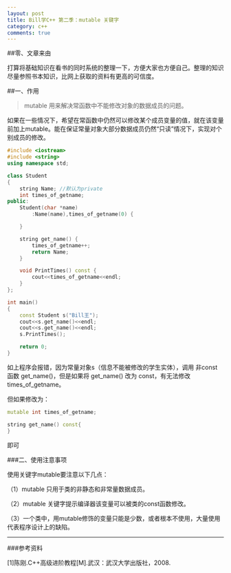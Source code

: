 ```yaml
---
layout: post
title: Bill学C++ 第二季：mutable 关键字
category: c++
comments: true
---
```


##零、文章来由

打算将基础知识在看书的同时系统的整理一下，方便大家也方便自己。整理的知识尽量参照书本知识，比网上获取的资料有更高的可信度。

##一、作用

> mutable 用来解决常函数中不能修改对象的数据成员的问题。

如果在一些情况下，希望在常函数中仍然可以修改某个成员变量的值，就在该变量前加上mutable。能在保证常量对象大部分数据成员仍然“只读”情况下，实现对个别成员的修改。

```c++
#include <iostream>
#include <string>
using namespace std;

class Student
{
	string Name; //默认为private
	int times_of_getname;
public:
	Student(char *name)
		:Name(name),times_of_getname(0) {

	}

	string get_name() {
		times_of_getname++;
		return Name;
	}

	void PrintTimes() const {
		cout<<times_of_getname<<endl;
	}
};

int main() 
{
	const Student s("Bill王");
	cout<<s.get_name()<<endl;
	cout<<s.get_name()<<endl;
	s.PrintTimes();

	return 0; 
}
```
如上程序会报错，因为常量对象s（信息不能被修改的学生实体），调用 非const 函数 get_name()，但是如果将 get_name() 改为 const，有无法修改 times_of_getname。

但如果修改为：
```C++
mutable int times_of_getname;

string get_name() const{
}
```
即可

###二、使用注意事项

使用关键字mutable要注意以下几点：

（1）mutable 只用于类的非静态和非常量数据成员。

（2）mutable 关键字提示编译器该变量可以被类的const函数修改。

（3）一个类中，用mutable修饰的变量只能是少数，或者根本不使用，大量使用代表程序设计上的缺陷。

---

###参考资料

[1]陈刚.C++高级进阶教程[M].武汉：武汉大学出版社，2008.